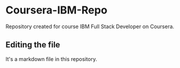 # Coursera-IBM-Repo
Repository created for course IBM Full Stack Developer on Coursera.

## Editing the file
It's a markdown file in this repository.

